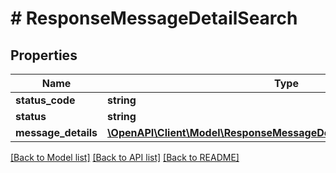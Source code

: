 # # ResponseMessageDetailSearch

## Properties

Name | Type | Description | Notes
------------ | ------------- | ------------- | -------------
**status_code** | **string** | 200 | [optional]
**status** | **string** |  | [optional]
**message_details** | [**\OpenAPI\Client\Model\ResponseMessageDetailSearchMessageDetails[]**](ResponseMessageDetailSearchMessageDetails.md) |  | [optional]

[[Back to Model list]](../../README.md#models) [[Back to API list]](../../README.md#endpoints) [[Back to README]](../../README.md)
